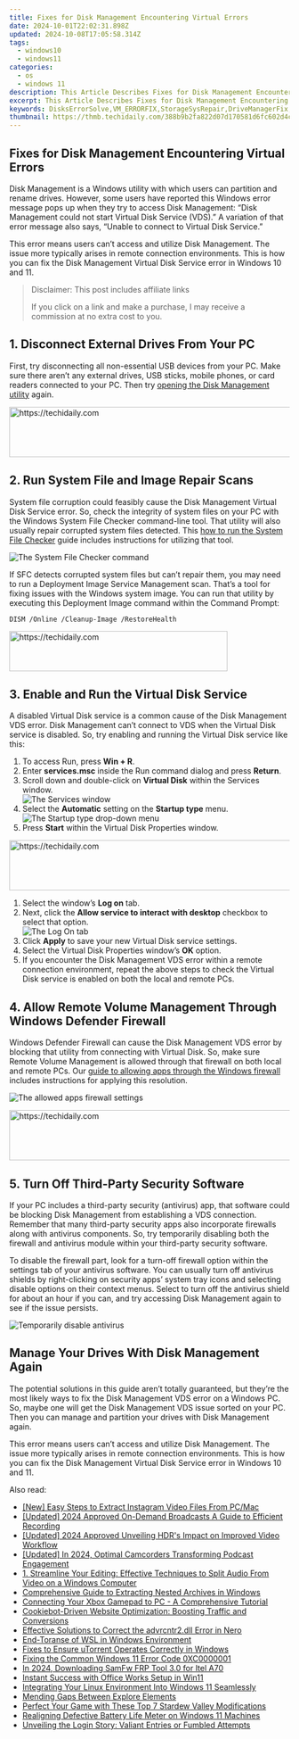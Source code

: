 ```yaml
---
title: Fixes for Disk Management Encountering Virtual Errors
date: 2024-10-01T22:02:31.898Z
updated: 2024-10-08T17:05:58.314Z
tags:
  - windows10
  - windows11
categories:
  - os
  - windows 11
description: This Article Describes Fixes for Disk Management Encountering Virtual Errors
excerpt: This Article Describes Fixes for Disk Management Encountering Virtual Errors
keywords: DisksErrorSolve,VM_ERRORFIX,StorageSysRepair,DriveManagerFix,VirtualDiskError,SystemRecoveryHack,DiskErrorResolution
thumbnail: https://thmb.techidaily.com/388b9b2fa822d07d170581d6fc602d4ca55180e6b7a80082d066387729af73ba.jpg
---
```


## Fixes for Disk Management Encountering Virtual Errors

 Disk Management is a Windows utility with which users can partition and rename drives. However, some users have reported this Windows error message pops up when they try to access Disk Management: “Disk Management could not start Virtual Disk Service (VDS).” A variation of that error message also says, “Unable to connect to Virtual Disk Service.”

 This error means users can’t access and utilize Disk Management. The issue more typically arises in remote connection environments. This is how you can fix the Disk Management Virtual Disk Service error in Windows 10 and 11\.

>  Disclaimer: This post includes affiliate links
>
>  If you click on a link and make a purchase, I may receive a commission at no extra cost to you.
>

## 1\. Disconnect External Drives From Your PC

 First, try disconnecting all non-essential USB devices from your PC. Make sure there aren’t any external drives, USB sticks, mobile phones, or card readers connected to your PC. Then try [opening the Disk Management utility](https://www.makeuseof.com/ways-open-disk-management-windows-10/) again.

<!-- affiliate ads begin -->
<a href="https://aligracehair.sjv.io/c/5597632/1902324/19272" target="_top" id="1902324">
  <img src="//a.impactradius-go.com/display-ad/19272-1902324" border="0" alt="https://techidaily.com" width="728" height="90"/>
</a>
<img height="0" width="0" src="https://aligracehair.sjv.io/i/5597632/1902324/19272" style="position:absolute;visibility:hidden;" border="0" />
<!-- affiliate ads end -->

## 2\. Run System File and Image Repair Scans

 System file corruption could feasibly cause the Disk Management Virtual Disk Service error. So, check the integrity of system files on your PC with the Windows System File Checker command-line tool. That utility will also usually repair corrupted system files detected. This [how to run the System File Checker](https://www.makeuseof.com/system-file-checker-sfc-windows/) guide includes instructions for utilizing that tool.

![The System File Checker command](https://static1.makeuseofimages.com/wordpress/wp-content/uploads/2023/07/sfc-scannow-command.jpg)

 If SFC detects corrupted system files but can’t repair them, you may need to run a Deployment Image Service Management scan. That’s a tool for fixing issues with the Windows system image. You can run that utility by executing this Deployment Image command within the Command Prompt:

`DISM /Online /Cleanup-Image /RestoreHealth`

<!-- affiliate ads begin -->
<a href="https://aligracehair.sjv.io/c/5597632/2135373/19272" target="_top" id="2135373">
  <img src="//a.impactradius-go.com/display-ad/19272-2135373" border="0" alt="https://techidaily.com" width="392" height="72"/>
</a>
<img height="0" width="0" src="https://aligracehair.sjv.io/i/5597632/2135373/19272" style="position:absolute;visibility:hidden;" border="0" />
<!-- affiliate ads end -->

## 3\. Enable and Run the Virtual Disk Service

 A disabled Virtual Disk service is a common cause of the Disk Management VDS error. Disk Management can’t connect to VDS when the Virtual Disk service is disabled. So, try enabling and running the Virtual Disk service like this:

1. To access Run, press **Win + R**.
2. Enter **services.msc** inside the Run command dialog and press **Return**.
3. Scroll down and double-click on **Virtual Disk** within the Services window.  
![The Services window](https://static1.makeuseofimages.com/wordpress/wp-content/uploads/2023/07/services-window.jpg)
4. Select the **Automatic** setting on the **Startup type** menu.  
![The Startup type drop-down menu](https://static1.makeuseofimages.com/wordpress/wp-content/uploads/2023/07/startup-type-drop-down-menu.jpg)
5. Press **Start** within the Virtual Disk Properties window.

<!-- affiliate ads begin -->
<a href="https://appsumo.8odi.net/c/5597632/2130875/7443" target="_top" id="2130875">
  <img src="//a.impactradius-go.com/display-ad/7443-2130875" border="0" alt="https://techidaily.com" width="728" height="90"/>
</a>
<img height="0" width="0" src="https://appsumo.8odi.net/i/5597632/2130875/7443" style="position:absolute;visibility:hidden;" border="0" />
<!-- affiliate ads end -->

1. Select the window’s **Log on** tab.
2. Next, click the **Allow service to interact with desktop** checkbox to select that option.  
![The Log On tab](https://static1.makeuseofimages.com/wordpress/wp-content/uploads/2023/07/log-on-tab.jpg)
3. Click **Apply** to save your new Virtual Disk service settings.
4. Select the Virtual Disk Properties window’s **OK** option.
5. If you encounter the Disk Management VDS error within a remote connection environment, repeat the above steps to check the Virtual Disk service is enabled on both the local and remote PCs.

## 4\. Allow Remote Volume Management Through Windows Defender Firewall

 Windows Defender Firewall can cause the Disk Management VDS error by blocking that utility from connecting with Virtual Disk. So, make sure Remote Volume Management is allowed through that firewall on both local and remote PCs. Our [guide to allowing apps through the Windows firewall](https://www.makeuseof.com/how-to-allow-apps-windows-firewall/) includes instructions for applying this resolution.

![The allowed apps firewall settings](https://static1.makeuseofimages.com/wordpress/wp-content/uploads/2023/07/firewall-options.jpg)

<!-- affiliate ads begin -->
<a href="https://unicoeye.pxf.io/c/5597632/2134496/18498" target="_top" id="2134496">
  <img src="//a.impactradius-go.com/display-ad/18498-2134496" border="0" alt="https://techidaily.com" width="728" height="90"/>
</a>
<img height="0" width="0" src="https://unicoeye.pxf.io/i/5597632/2134496/18498" style="position:absolute;visibility:hidden;" border="0" />
<!-- affiliate ads end -->

## 5\. Turn Off Third-Party Security Software

 If your PC includes a third-party security (antivirus) app, that software could be blocking Disk Management from establishing a VDS connection. Remember that many third-party security apps also incorporate firewalls along with antivirus components. So, try temporarily disabling both the firewall and antivirus module within your third-party security software.

 To disable the firewall part, look for a turn-off firewall option within the settings tab of your antivirus software. You can usually turn off antivirus shields by right-clicking on security apps’ system tray icons and selecting disable options on their context menus. Select to turn off the antivirus shield for about an hour if you can, and try accessing Disk Management again to see if the issue persists.

![Temporarily disable antivirus](https://static1.makeuseofimages.com/wordpress/wp-content/uploads/2022/06/disable-antivirus.jpg)

## Manage Your Drives With Disk Management Again

 The potential solutions in this guide aren’t totally guaranteed, but they’re the most likely ways to fix the Disk Management VDS error on a Windows PC. So, maybe one will get the Disk Management VDS issue sorted on your PC. Then you can manage and partition your drives with Disk Management again.

 This error means users can’t access and utilize Disk Management. The issue more typically arises in remote connection environments. This is how you can fix the Disk Management Virtual Disk Service error in Windows 10 and 11\.

<span class="atpl-alsoreadstyle">Also read:</span>
<div><ul>
<li><a href="https://instagram-videos.techidaily.com/new-easy-steps-to-extract-instagram-video-files-from-pcmac/"><u>[New] Easy Steps to Extract Instagram Video Files From PC/Mac</u></a></li>
<li><a href="https://screen-capture.techidaily.com/updated-2024-approved-on-demand-broadcasts-a-guide-to-efficient-recording/"><u>[Updated] 2024 Approved On-Demand Broadcasts A Guide to Efficient Recording</u></a></li>
<li><a href="https://vp-tips.techidaily.com/updated-2024-approved-unveiling-hdrs-impact-on-improved-video-workflow/"><u>[Updated] 2024 Approved Unveiling HDR's Impact on Improved Video Workflow</u></a></li>
<li><a href="https://fox-info.techidaily.com/updated-in-2024-optimal-camcorders-transforming-podcast-engagement/"><u>[Updated] In 2024, Optimal Camcorders Transforming Podcast Engagement</u></a></li>
<li><a href="https://win-tutorials.techidaily.com/1-streamline-your-editing-effective-techniques-to-split-audio-from-video-on-a-windows-computer/"><u>1. Streamline Your Editing: Effective Techniques to Split Audio From Video on a Windows Computer</u></a></li>
<li><a href="https://win11-tips.techidaily.com/comprehensive-guide-to-extracting-nested-archives-in-windows/"><u>Comprehensive Guide to Extracting Nested Archives in Windows</u></a></li>
<li><a href="https://win-blog.techidaily.com/connecting-your-xbox-gamepad-to-pc-a-comprehensive-tutorial/"><u>Connecting Your Xbox Gamepad to PC - A Comprehensive Tutorial</u></a></li>
<li><a href="https://discover-brilliant.techidaily.com/cookiebot-driven-website-optimization-boosting-traffic-and-conversions/"><u>Cookiebot-Driven Website Optimization: Boosting Traffic and Conversions</u></a></li>
<li><a href="https://technical-tips.techidaily.com/effective-solutions-to-correct-the-advrcntr2dll-error-in-nero/"><u>Effective Solutions to Correct the advrcntr2.dll Error in Nero</u></a></li>
<li><a href="https://win11-tips.techidaily.com/end-toranse-of-wsl-in-windows-environment/"><u>End-Toranse of WSL in Windows Environment</u></a></li>
<li><a href="https://win11-tips.techidaily.com/fixes-to-ensure-utorrent-operates-correctly-in-windows/"><u>Fixes to Ensure uTorrent Operates Correctly in Windows</u></a></li>
<li><a href="https://win11-tips.techidaily.com/fixing-the-common-windows-11-error-code-0xc0000001/"><u>Fixing the Common Windows 11 Error Code 0XC0000001</u></a></li>
<li><a href="https://unlock-android.techidaily.com/in-2024-downloading-samfw-frp-tool-30-for-itel-a70-by-drfone-android/"><u>In 2024, Downloading SamFw FRP Tool 3.0 for Itel A70</u></a></li>
<li><a href="https://win11-tips.techidaily.com/instant-success-with-office-works-setup-in-win11/"><u>Instant Success with Office Works Setup in Win11</u></a></li>
<li><a href="https://win11-tips.techidaily.com/integrating-your-linux-environment-into-windows-11-seamlessly/"><u>Integrating Your Linux Environment Into Windows 11 Seamlessly</u></a></li>
<li><a href="https://win11-tips.techidaily.com/mending-gaps-between-explore-elements/"><u>Mending Gaps Between Explore Elements</u></a></li>
<li><a href="https://video-screen-grab.techidaily.com/perfect-your-game-with-these-top-7-stardew-valley-modifications/"><u>Perfect Your Game with These Top 7 Stardew Valley Modifications</u></a></li>
<li><a href="https://win11-tips.techidaily.com/realigning-defective-battery-life-meter-on-windows-11-machines/"><u>Realigning Defective Battery Life Meter on Windows 11 Machines</u></a></li>
<li><a href="https://win11-tips.techidaily.com/unveiling-the-login-story-valiant-entries-or-fumbled-attempts/"><u>Unveiling the Login Story: Valiant Entries or Fumbled Attempts</u></a></li>
</ul></div>

<ins class="adsbygoogle"
      style="display:block"
      data-ad-client="ca-pub-7571918770474297"
      data-ad-slot="8358498916"
      data-ad-format="auto"
      data-full-width-responsive="true"></ins>
    